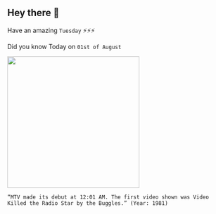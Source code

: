 ## Hey there 👋
Have an amazing `Tuesday` ⚡⚡⚡

Did you know Today on `01st of August`
 
 [<img src="https://upload.wikimedia.org/wikipedia/en/thumb/1/10/Mtvstationid.gif/880px-Mtvstationid.gif" width="300" />](https://www.cnet.com/news/did-video-kill-the-radio-star/) 
 ```
“MTV made its debut at 12:01 AM. The first video shown was Video Killed the Radio Star by the Buggles.” (Year: 1981)
```
